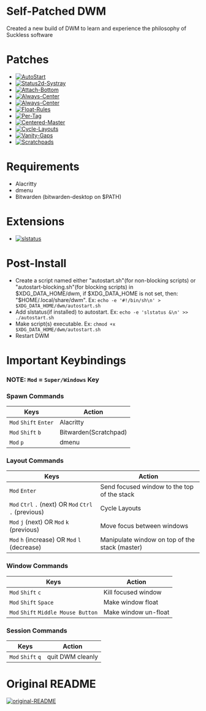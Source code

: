 # Self-Patched DWM
Created a new build of DWM to learn and experience the philosophy of Suckless software

# Patches
- [![AutoStart](https://img.shields.io/badge/DWM-AutoStart-blue)](https://dwm.suckless.org/patches/autostart/)
- [![Status2d-Systray](https://img.shields.io/badge/DWM-Status2D(With%20System%20Tray)-blue)](https://dwm.suckless.org/patches/status2d/)
- [![Attach-Bottom](https://img.shields.io/badge/DWM-Attach%20Bottom-blue)](https://dwm.suckless.org/patches/attachbottom/)
- [![Always-Center](https://img.shields.io/badge/DWM-Always%20Center-blue)](https://dwm.suckless.org/patches/alwayscenter/)
- [![Always-Center](https://img.shields.io/badge/DWM-Always%20Center-blue)](https://dwm.suckless.org/patches/alwayscenter/)
- [![Float-Rules](https://img.shields.io/badge/DWM-Float%20Rules-blue)](https://dwm.suckless.org/patches/floatrules/)
- [![Per-Tag](https://img.shields.io/badge/DWM-Per%20Tag-blue)](https://dwm.suckless.org/patches/pertag/)
- [![Centered-Master](https://img.shields.io/badge/DWM-Centered%20Master-blue)](https://dwm.suckless.org/patches/centeredmaster/)
- [![Cycle-Layouts](https://img.shields.io/badge/DWM-Cycle%20Layouts-blue)](https://dwm.suckless.org/patches/centeredmaster/)
- [![Vanity-Gaps](https://img.shields.io/badge/DWM-Vanity%20Gaps-blue)](https://dwm.suckless.org/patches/vanitygaps/)
- [![Scratchpads](https://img.shields.io/badge/DWM-Scratchpads-blue)](https://dwm.suckless.org/patches/scratchpads/)

# Requirements
- Alacritty
- dmenu
- Bitwarden (bitwarden-desktop on $PATH)

# Extensions
- [![slstatus](https://img.shields.io/badge/fpetros1-Custom%20slstatus-blue)](https://github.com/fpetros1/my-slstatus/)

# Post-Install
- Create a script named either "autostart.sh"(for non-blocking scripts) or "autostart-blocking.sh"(for blocking scripts) in $XDG_DATA_HOME/dwm, if $XDG_DATA_HOME is not set, then: "$HOME/.local/share/dwm". Ex: `echo -e '#!/bin/sh\n' > $XDG_DATA_HOME/dwm/autostart.sh`
- Add slstatus(if installed) to autostart. Ex: `echo -e 'slstatus &\n' >> ./autostart.sh`
- Make script(s) executable. Ex: `chmod +x $XDG_DATA_HOME/dwm/autostart.sh`
- Restart DWM

# Important Keybindings

### NOTE: `Mod` = `Super/Windows` Key

### Spawn Commands
| Keys                            | Action                 |
|---------------------------------|------------------------|
| `Mod` `Shift` `Enter`           | Alacritty              |
| `Mod` `Shift` `b`               | Bitwarden(Scratchpad)  |
| `Mod` `p`                       | dmenu                  |

### Layout Commands
| Keys                                                      | Action                                            |
|-----------------------------------------------------------|---------------------------------------------------|
| `Mod` `Enter`                                             | Send focused window to the top of the stack       |
| `Mod` `Ctrl` `.` (next) OR `Mod` `Ctrl` `.` (previous)    | Cycle Layouts                                     |
| `Mod` `j` (next) OR `Mod` `k` (previous)                  | Move focus between windows                        |
| `Mod` `h` (increase) OR `Mod` `l` (decrease)              | Manipulate window on top of the stack (master)    |

### Window Commands
| Keys                                              | Action                 |
|---------------------------------------------------|------------------------|
| `Mod` `Shift` `c`                                 | Kill focused window    |
| `Mod` `Shift` `Space`                             | Make window float      |
| `Mod` `Shift` `Middle Mouse Button`               | Make window un-float   |

### Session Commands
| Keys                            | Action                 |
|---------------------------------|------------------------|
| `Mod` `Shift` `q`               | quit DWM cleanly       |

# Original README
[![original-README](https://img.shields.io/badge/README-Suckless-blue)](SUCKLESS.README)
